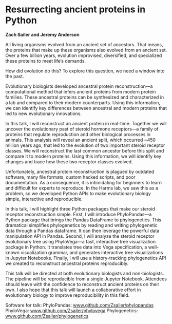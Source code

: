 # Resurrecting ancient proteins in Python

**Zach Sailer and Jeremy Anderson**

All living organisms evolved from an ancient set of ancestors. That means, the proteins that make up these organisms also evolved from an ancient set. Over a few billion years, evolution improvised, diversified, and specialized these proteins to meet life’s demands.

How did evolution do this? To explore this question, we need a window into the past.

Evolutionary biologists developed ancestral protein reconstruction—a computational method that infers ancient proteins from modern protein families. These ancestral proteins can be synthesized and characterized in a lab and compared to their modern counterparts. Using this information, we can identify key differences between ancestral and modern proteins that led to new evolutionary innovations.

In this talk, I will reconstruct an ancient protein in real-time. Together we will uncover the evolutionary past of steroid hormone receptors—a family of proteins that regulate reproduction and other biological processes in animals. This analysis will reveal an ancient split, which occurred ~450 million years ago, that led to the evolution of two important steroid receptor classes. We will reconstruct the last common ancestor before this split and compare it to modern proteins. Using this information, we will identify key changes and trace how these two receptor classes evolved.

Unfortunately, ancestral protein reconstruction is plagued by outdated software, many file formats, custom hacked scripts, and poor documentation. As a consequence, it is intimidating for beginners to learn and difficult for experts to reproduce. In the Harms lab, we saw this as a problem, so we developed Python APIs to make evolutionary biology simple, interactive and reproducible.

In this talk, I will highlight three Python packages that make our steroid receptor reconstruction simple. First, I will introduce PhyloPandas—a Python package that brings the Pandas DataFrame to phylogenetics. This dramatical simplifies phylogenetics by reading and writing phylogenetic data through a Pandas dataframe. It can then leverage the powerful data manipulation API in Pandas. Second, I will analyze the steroid receptor evolutionary tree using PhyloVega—a fast, interactive tree visualization package in Python. It translates tree data into Vega specification, a well-known visualization grammar, and generates interactive tree visualizations in Jupyter Notebooks. Finally, I will use a history-tracking phylogenetics API we created to reconstruct ancestral proteins reproducibly.

This talk will be directed at both evolutionary biologists and non-biologists. The pipeline will be reproducible from a single Jupyter Notebook. Attendees should leave with the confidence to reconstruct ancient proteins on their own. I also hope that this talk will launch a collaborative effort in evolutionary biology to improve reproducibility in this field.

Software for talk:
PhyloPandas: www.github.com/Zsailer/phylopandas
PhyloVega:  www.github.com/Zsailer/phylovega
Phylogenetics: www.github.com/Zsailer/phylogenetics

